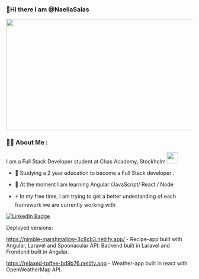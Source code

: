 ###  👋Hi there I am @NaeliaSalas




<div align="center">
  <img src="https://media.giphy.com/media/dWesBcTLavkZuG35MI/giphy.gif" width="600" height="300"/>
</div>

### :woman_technologist: About Me :
I am a Full Stack Developer student at Chas Academy, Stockholm <img src="https://media.giphy.com/media/WUlplcMpOCEmTGBtBW/giphy.gif" width="30">

- :telescope: Studying a 2 year education to become a Full Stack developer .

- :seedling: At the moment I am learning  Angular /JavaScript/ React / Node 

- :zap: In my free time, I am trying to get a better undestanding of each framework we are currently working with



<div id="badges">
  
  <a href="https://www.linkedin.com/in/naelia-salas-amn%C3%A9r-8a46ba84/">
    <img src="https://img.shields.io/badge/LinkedIn-blue?style=for-the-badge&logo=linkedin&logoColor=white" alt="LinkedIn Badge"/>
  </a>
</div>



Deployed versions:

https://nimble-marshmallow-3c8cb3.netlify.app/ - Recipe-app built with Angular, Laravel and Spoonacular API. Backend built in Laravel and Frondend built in Angular.

https://relaxed-toffee-bd9b76.netlify.app - Weather-app built in react with OpenWeatherMap API.

